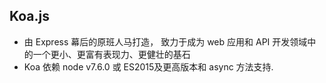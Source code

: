 ## Koa.js

- 由 Express 幕后的原班人马打造， 致力于成为 web 应用和 API 开发领域中的一个更小、更富有表现力、更健壮的基石
- Koa 依赖 node v7.6.0 或 ES2015及更高版本和 async 方法支持.